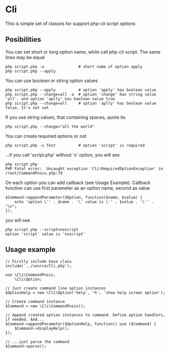 Cli
=============
This is simple set of classes for support php-cli script options

Posibilities
-------
You can set short or long option name, while call php-cli script. The same lines may be equal

    php script.php -a               # short name of option apply
    php script.php --apply

You can use boolean or string option values

    php script.php --apply          # option 'apply' has boolean value
    php script.php --change=all -a  # option 'change' has string value 'all', and option 'aplly' has boolean value true
    php script.php --change=all     # option 'aplly' has boolean value false. It's not set

If you use string values, that containing spaces, quote its

    php script.php --change="all the world"

You can create required options or not

    php script.php -s Test          # option 'script' is required

...if you call 'script.php' without 's' option, you will see

    php script.php
    PHP Fatal error:  Uncaught exception 'Cli\RequiredOptionException' in /root/CommandPosix.php:79

On each option you can add callback (see Usage Example). Callback function can use first parameter as an option name, second as value

    $Command->appendParameter($Option, function($name, $value) {
        echo 'option \'' . $name . '\' value is \'' . $value . '\'' . "\n";
    });

you will see

    php script.php --script=noscript
    option 'script' value is 'noscript'

Usage example
-------
    // Firstly include base class
    include('../source/Cli.php');

    use \Cli\CommandPosix,
        \Cli\Option;

    // Just create command line option instances
    $OptionHelp = new \Cli\Option('help', 'h', 'show help screen option');

    // Create command instance
    $Command = new \Cli\CommandPosix();

    // Append created option instances to command. Define option handlers, if needed. And...
    $Command->appendParameter($OptionHelp, function() use ($Command) {
        $Command->displayHelp();
    });

    // ...just parse the command
    $Command->parse();

